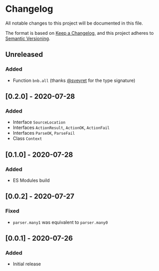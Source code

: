 # Changelog

All notable changes to this project will be documented in this file.

The format is based on [Keep a Changelog](https://keepachangelog.com/en/1.0.0/),
and this project adheres to [Semantic Versioning](https://semver.org/spec/v2.0.0.html).

## Unreleased

### Added

- Function `bnb.all` (thanks [@sveyret] for the type signature)

## [0.2.0] - 2020-07-28

### Added

- Interface `SourceLocation`
- Interfaces `ActionResult`, `ActionOK`, `ActionFail`
- Interfaces `ParseOK`, `ParseFail`
- Class `Context`

## [0.1.0] - 2020-07-28

### Added

- ES Modules build

## [0.0.2] - 2020-07-27

### Fixed

- `parser.many1` was equivalent to `parser.many0`

## [0.0.1] - 2020-07-26

### Added

- Initial release

[@sveyret]: https://github.com/sveyret
